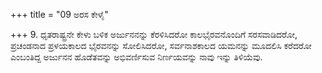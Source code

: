 +++
title = "09 ಅರಸ ಕೇಳೈ"

+++
9. ಧೃತರಾಷ್ಟ್ರನೇ ಕೇಳು ಬಳಿಕ ಅರ್ಜುನನನ್ನು ಕೆರಳಿಸಿದರೋ ಕಾಲಭೈರವನೊಂದಿಗೆ ಸರಸವಾಡಿದರೋ, ಪ್ರಚಂಡನಾದ ಪ್ರಳಯಕಾಲದ ಭೈರವನನ್ನು ಸೋಲಿಸಿದರೋ, ಸರ್ವನಾಶಕಾಲದ ಯಮನನ್ನು ಮೂದಲಿಸಿ ಕರೆದರೋ ಎಂಬಂತಿದ್ದ ಅರ್ಜುನನ ಹೊಡೆತವನ್ನು ಅಭಿವರ್ಣಿಸುವ ನಿರ್ಣಯವನ್ನು ನಾವು ಇನ್ನು ತಿಳಿಯೆವು.